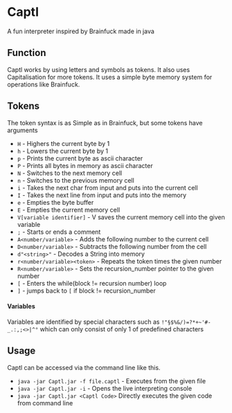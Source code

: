 # Captl
 A fun interpreter inspired by Brainfuck made in java
 
## Function
 Captl works by using letters and symbols as tokens. It also uses Capitalisation for more tokens.
 It uses a simple byte memory system for operations like Brainfuck.
 
## Tokens
The token syntax is as Simple as in Brainfuck, but some tokens have arguments
 - `H` - Highers the current byte by 1
 - `h` - Lowers the current byte by 1
 - `p` - Prints the current byte as ascii character
 - `P` - Prints all bytes in memory as ascii character
 - `N` - Switches to the next memory cell
 - `n` - Switches to the previous memory cell
 - `i` - Takes the next char from input and puts into the current cell
 - `I` - Takes the next line from input and puts into the memory
 - `e` - Empties the byte buffer
 - `E` - Empties the current memory cell
 - `V[variable identifier]` - V saves the current memory cell into the given variable 
 - `;` - Starts or ends a comment 
 - `A<number/variable>` - Adds the following number to the current cell
 - `D<number/variable>` - Subtracts the following number from the cell
 - `d"<string>"` - Decodes a String into memory
 - `r<number/variable><token>` - Repeats the token times the given number
 - `R<number/variable>` - Sets the recursion_number pointer to the given number
 - `[` - Enters the while(block != recursion number) loop
 - `]` - jumps back to `[` if block != recursion_number
 
#### Variables
Variables are identified by special characters such as `!"§$%&/)=?*+~'#-_.:,;<>|^°` which can only consist of only 1
of predefined characters

## Usage
Captl can be accessed via the command line like this.
- `java -jar Captl.jar -f file.captl` - Executes from the given file
- `java -jar Captl.jar -i` - Opens the live interpreting console
- `java -jar Captl.jar <Captl Code>` Directly executes the given code from command line
